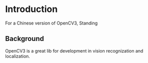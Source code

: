 # Introduction

For a Chinese version of OpenCV3, Standing

## Background

OpenCV3 is a great lib for development in vision recognization and localization.


